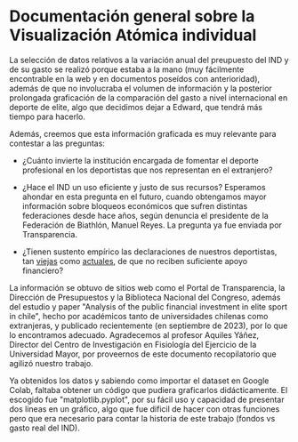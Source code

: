 # Documentación general sobre la Visualización Atómica individual

La selección de datos relativos a la variación anual del preupuesto del IND y de su gasto se realizó porque estaba a la mano (muy fácilmente encontrable en la web y en documentos poseídos con anterioridad), además de que no involucraba el volumen de información y la posterior prolongada graficación de la comparación del gasto a nivel internacional en deporte de elite, algo que decidimos dejar a Edward, que tendrá más tiempo para hacerlo.

Además, creemos que esta información graficada es muy relevante para contestar a las preguntas:

* ¿Cuánto invierte la institución encargada de fomentar el deporte profesional en los deportistas que nos representan en el extranjero?

* ¿Hace el IND un uso eficiente y justo de sus recursos? Esperamos ahondar en esta pregunta en el futuro, cuando obtengamos mayor información sobre bloqueos económicos que sufren distintas federaciones desde hace años, según denuncia el presidente de la Federación de Biathlón, Manuel Reyes. La pregunta ya fue enviada por Transparencia.

* ¿Tienen sustento empírico las declaraciones de nuestros deportistas, tan [viejas](https://www.latercera.com/el-deportivo/noticia/el-dificil-presente-del-alto-rendimiento-deportistas-nacionales-recurren-a-las-rifas-para-poder-representar-a-chile/T6AGQNNVVREZTFHKG7CZ3HSKCU/) como [actuales](https://radio.uchile.cl/2023/11/06/los-proximos-desafios-del-patinaje-artistico-ha-crecido-de-nivel-pero-falta-apoyo-economico-porque-tambien-somos-deportistas/), de que no reciben suficiente apoyo financiero?

La información se obtuvo de sitios web como el Portal de Transparencia, la Dirección de Presupuestos y la Biblioteca Nacional del Congreso, además del estudio y paper "Analysis of the public financial investment in elite sport in chile", hecho por académicos tanto de universidades chilenas como extranjeras, y publicado recientemente (en septiembre de 2023), por lo que lo encontramos adecuado. Agradecemos al profesor Aquiles Yáñez, 
Director del Centro de Investigación en Fisiología del Ejercicio de la Universidad Mayor, por proveernos de este documento recopilatorio que agilizó nuestro trabajo.

Ya obtenidos los datos y sabiendo como importar el dataset en Google Colab, faltaba obtener un código que pudiera graficarlos didácticamente. El escogido fue "matplotlib.pyplot", por su fácil uso y capacidad de presentar dos lineas en un gráfico, algo que fue dificil de hacer con otras funciones pero que era necesario para contar la historia de este trabajo (fondos vs gasto real del IND).